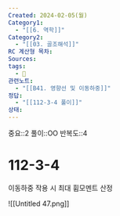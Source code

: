 ```yaml
---
Created: 2024-02-05(월)
Category1:
  - "[[6. 역학]]"
Category2:
  - "[[03. 골조해석]]"
RC 계산형 목차: 
Sources: 
tags:
  - 🧮
관련노트:
  - "[[B41. 영향선 및 이동하중]]"
정답:
  - "[[112-3-4 풀이]]"
상태:
---
```

중요::2
풀이::OO
반복도::4
#  112-3-4


이동하중 작용 시 최대 휨모멘트 산정

![[Untitled 47.png]]